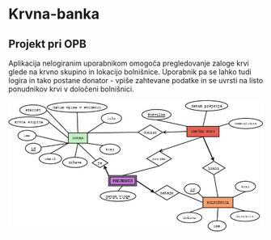 # Krvna-banka
## Projekt pri OPB

Aplikacija nelogiranim uporabnikom omogoča pregledovanje zaloge krvi glede na krvno skupino in lokacijo bolnišnice. Uporabnik pa se lahko tudi logira in tako postane donator - vpiše zahtevane podatke in se uvrsti na listo ponudnikov krvi v določeni bolnišnici.

![alt text](kri.png)